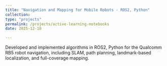 ```yaml
---
title: "Navigation and Mapping for Mobile Robots - ROS2, Python"
collection: 
type: "projects"
permalink: /projects/active-learning-notebooks
date: 2025-12-10

---
```

Developed and implemented algorithms in ROS2, Python for the Qualcomm RB5 robot navigation, including SLAM, path
planning, landmark-based localization, and full-coverage mapping.



